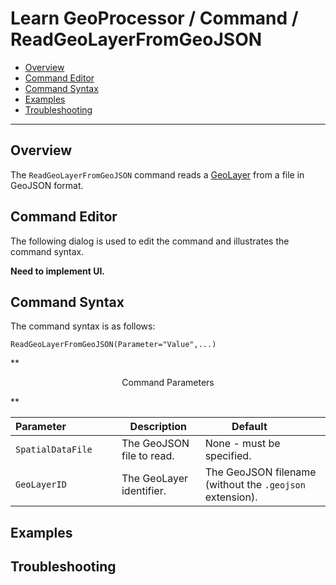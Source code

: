 # Learn GeoProcessor / Command / ReadGeoLayerFromGeoJSON #

* [Overview](#overview)
* [Command Editor](#command-editor)
* [Command Syntax](#command-syntax)
* [Examples](#examples)
* [Troubleshooting](#troubleshooting)

-------------------------

## Overview ##

The `ReadGeoLayerFromGeoJSON` command reads a [GeoLayer](../../introduction#geolayer) from a file in GeoJSON format. 

## Command Editor ##

The following dialog is used to edit the command and illustrates the command syntax.

**Need to implement UI.**

## Command Syntax ##

The command syntax is as follows:

```text
ReadGeoLayerFromGeoJSON(Parameter="Value",...)
```
**<p style="text-align: center;">
Command Parameters
</p>**

| **Parameter**&nbsp;&nbsp;&nbsp;&nbsp;&nbsp;&nbsp;&nbsp;&nbsp;&nbsp;&nbsp;&nbsp;&nbsp;&nbsp;&nbsp;&nbsp;&nbsp;&nbsp; | **Description** | **Default**&nbsp;&nbsp;&nbsp;&nbsp;&nbsp;&nbsp;&nbsp;&nbsp;&nbsp;&nbsp; |
| --------------|-----------------|----------------- |
| `SpatialDataFile` | The GeoJSON file to read. | None - must be specified. |
| `GeoLayerID` | The GeoLayer identifier.| The GeoJSON filename (without the `.geojson` extension). |



## Examples ##

## Troubleshooting ##
